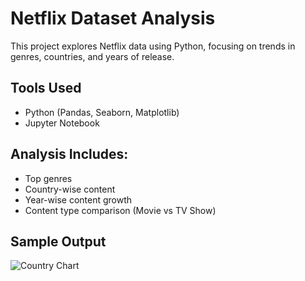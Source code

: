 # Netflix Dataset Analysis

This project explores Netflix data using Python, focusing on trends in genres, countries, and years of release.

## Tools Used
- Python (Pandas, Seaborn, Matplotlib)
- Jupyter Notebook

## Analysis Includes:
- Top genres
- Country-wise content
- Year-wise content growth
- Content type comparison (Movie vs TV Show)

## Sample Output
![Country Chart](images/country_chart.png)
